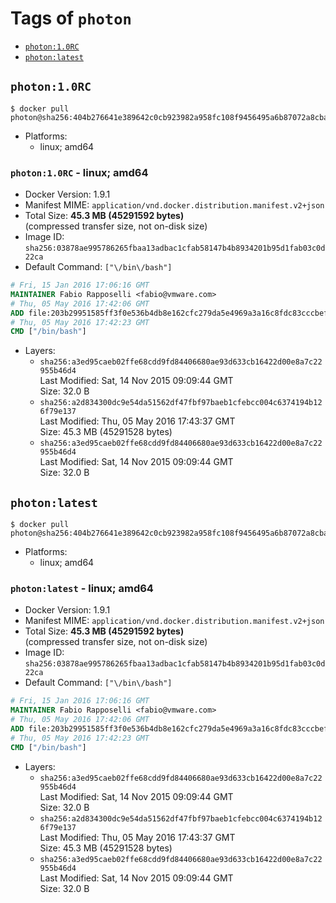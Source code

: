 <!-- THIS FILE IS GENERATED VIA '.template-helpers/generate-tag-details.pl' -->

# Tags of `photon`

-	[`photon:1.0RC`](#photon10rc)
-	[`photon:latest`](#photonlatest)

## `photon:1.0RC`

```console
$ docker pull photon@sha256:404b276641e389642c0cb923982a958fc108f9456495a6b87072a8cbabc96f9d
```

-	Platforms:
	-	linux; amd64

### `photon:1.0RC` - linux; amd64

-	Docker Version: 1.9.1
-	Manifest MIME: `application/vnd.docker.distribution.manifest.v2+json`
-	Total Size: **45.3 MB (45291592 bytes)**  
	(compressed transfer size, not on-disk size)
-	Image ID: `sha256:03878ae995786265fbaa13adbac1cfab58147b4b8934201b95d1fab03c0d22ca`
-	Default Command: `["\/bin\/bash"]`

```dockerfile
# Fri, 15 Jan 2016 17:06:16 GMT
MAINTAINER Fabio Rapposelli <fabio@vmware.com>
# Thu, 05 May 2016 17:42:06 GMT
ADD file:203b29951585ff3f0e536b4db8e162cfc279da5e4969a3a16c8fdc83cccbef43 in /
# Thu, 05 May 2016 17:42:23 GMT
CMD ["/bin/bash"]
```

-	Layers:
	-	`sha256:a3ed95caeb02ffe68cdd9fd84406680ae93d633cb16422d00e8a7c22955b46d4`  
		Last Modified: Sat, 14 Nov 2015 09:09:44 GMT  
		Size: 32.0 B
	-	`sha256:a2d834300dc9e54da51562df47fbf97baeb1cfebcc004c6374194b126f79e137`  
		Last Modified: Thu, 05 May 2016 17:43:37 GMT  
		Size: 45.3 MB (45291528 bytes)
	-	`sha256:a3ed95caeb02ffe68cdd9fd84406680ae93d633cb16422d00e8a7c22955b46d4`  
		Last Modified: Sat, 14 Nov 2015 09:09:44 GMT  
		Size: 32.0 B

## `photon:latest`

```console
$ docker pull photon@sha256:404b276641e389642c0cb923982a958fc108f9456495a6b87072a8cbabc96f9d
```

-	Platforms:
	-	linux; amd64

### `photon:latest` - linux; amd64

-	Docker Version: 1.9.1
-	Manifest MIME: `application/vnd.docker.distribution.manifest.v2+json`
-	Total Size: **45.3 MB (45291592 bytes)**  
	(compressed transfer size, not on-disk size)
-	Image ID: `sha256:03878ae995786265fbaa13adbac1cfab58147b4b8934201b95d1fab03c0d22ca`
-	Default Command: `["\/bin\/bash"]`

```dockerfile
# Fri, 15 Jan 2016 17:06:16 GMT
MAINTAINER Fabio Rapposelli <fabio@vmware.com>
# Thu, 05 May 2016 17:42:06 GMT
ADD file:203b29951585ff3f0e536b4db8e162cfc279da5e4969a3a16c8fdc83cccbef43 in /
# Thu, 05 May 2016 17:42:23 GMT
CMD ["/bin/bash"]
```

-	Layers:
	-	`sha256:a3ed95caeb02ffe68cdd9fd84406680ae93d633cb16422d00e8a7c22955b46d4`  
		Last Modified: Sat, 14 Nov 2015 09:09:44 GMT  
		Size: 32.0 B
	-	`sha256:a2d834300dc9e54da51562df47fbf97baeb1cfebcc004c6374194b126f79e137`  
		Last Modified: Thu, 05 May 2016 17:43:37 GMT  
		Size: 45.3 MB (45291528 bytes)
	-	`sha256:a3ed95caeb02ffe68cdd9fd84406680ae93d633cb16422d00e8a7c22955b46d4`  
		Last Modified: Sat, 14 Nov 2015 09:09:44 GMT  
		Size: 32.0 B
